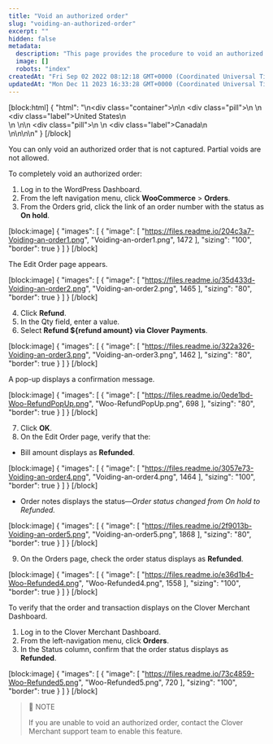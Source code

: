 ```yaml
---
title: "Void an authorized order"
slug: "voiding-an-authorized-order"
excerpt: ""
hidden: false
metadata: 
  description: "This page provides the procedure to void an authorized WooCommerce order that is not captured. Partial voids are not allowed."
  image: []
  robots: "index"
createdAt: "Fri Sep 02 2022 08:12:18 GMT+0000 (Coordinated Universal Time)"
updatedAt: "Mon Dec 11 2023 16:33:28 GMT+0000 (Coordinated Universal Time)"
---
```

[block:html]
{
  "html": "<!--JIRA DS-3008; Region pill icon added to topic on 2.27.2023-->\n<div class=\"container\">\n<!--US-->\n  <div class=\"pill\">\n    \n    <div class=\"label\">United States</div>\n    <br>\n  </div>\n<!--Canada-->\n  <div class=\"pill\">\n    \n    <div class=\"label\">Canada</div>\n      <br>\n</div>\n\n</div>\n<style>\nbody {\n  font-family: \"Segoe UI\", \"Roboto\",\n    \"Segoe UI Symbol\";\n}\n.container {\n  align-items: center;\n  min-width: 10%;\n  text-align: left;\n}\n/*Pill format*/\n.pill {\n  background: #44BB44;\n  border: .5px solid #44BB44;\n  margin-left: 5px;\n\n}\n/*Text positioning inside the pill*/\n.pill,\n.pill__addon {\n  display: inline-block;\n  box-sizing: border-box;\n  padding: 0px 10px;\n  border-radius: 10px;\n  position: relative;\n  box-sizing: border-box;\n  height: 1.5rem;\n}\n/*Text format inside the pill*/\n.pill .label,\n.pill__addon .label {\n  font-style: normal;\n  font-weight: normal;\n  font-size: 0.70rem;\n  color: #fff;\n  display: inline-block;\n  vertical-align: middle;\n \n}\n</style>"
}
[/block]


You can only void an authorized order that is not captured. Partial voids are not allowed.

To completely void an authorized order:

1. Log in to the WordPress Dashboard.
2. From the left navigation menu, click **WooCommerce** > **Orders**.
3. From the Orders grid, click the link of an order number with the status as **On hold**. 

[block:image]
{
  "images": [
    {
      "image": [
        "https://files.readme.io/204c3a7-Voiding-an-order1.png",
        "Voiding-an-order1.png",
        1472
      ],
      "sizing": "100",
      "border": true
    }
  ]
}
[/block]


The Edit Order page appears.

[block:image]
{
  "images": [
    {
      "image": [
        "https://files.readme.io/35d433d-Voiding-an-order2.png",
        "Voiding-an-order2.png",
        1465
      ],
      "sizing": "80",
      "border": true
    }
  ]
}
[/block]


4. Click **Refund**.
5. In the Qty field, enter a value.
6. Select **Refund ${refund amount} via Clover Payments**.

[block:image]
{
  "images": [
    {
      "image": [
        "https://files.readme.io/322a326-Voiding-an-order3.png",
        "Voiding-an-order3.png",
        1462
      ],
      "sizing": "80",
      "border": true
    }
  ]
}
[/block]


A pop-up displays a confirmation message.

[block:image]
{
  "images": [
    {
      "image": [
        "https://files.readme.io/0ede1bd-Woo-RefundPopUp.png",
        "Woo-RefundPopUp.png",
        698
      ],
      "sizing": "80",
      "border": true
    }
  ]
}
[/block]


7. Click **OK**.
8. On the Edit Order page, verify that the:

- Bill amount displays as **Refunded**.

[block:image]
{
  "images": [
    {
      "image": [
        "https://files.readme.io/3057e73-Voiding-an-order4.png",
        "Voiding-an-order4.png",
        1464
      ],
      "sizing": "100",
      "border": true
    }
  ]
}
[/block]


- Order notes displays the status—_Order status changed from On hold to Refunded._

[block:image]
{
  "images": [
    {
      "image": [
        "https://files.readme.io/2f9013b-Voiding-an-order5.png",
        "Voiding-an-order5.png",
        1868
      ],
      "sizing": "80",
      "border": true
    }
  ]
}
[/block]


9. On the Orders page, check the order status displays as **Refunded**.

[block:image]
{
  "images": [
    {
      "image": [
        "https://files.readme.io/e36d1b4-Woo-Refunded4.png",
        "Woo-Refunded4.png",
        1558
      ],
      "sizing": "100",
      "border": true
    }
  ]
}
[/block]


To verify that the order and transaction displays on the Clover Merchant Dashboard.

1. Log in to the Clover Merchant Dashboard.
2. From the left-navigation menu, click **Orders**.
3. In the Status column, confirm that the order status displays as **Refunded**.

[block:image]
{
  "images": [
    {
      "image": [
        "https://files.readme.io/73c4859-Woo-Refunded5.png",
        "Woo-Refunded5.png",
        720
      ],
      "sizing": "100",
      "border": true
    }
  ]
}
[/block]


> 📘 NOTE
> 
> If you are unable to void an authorized order, contact the Clover Merchant support team to enable this feature.
